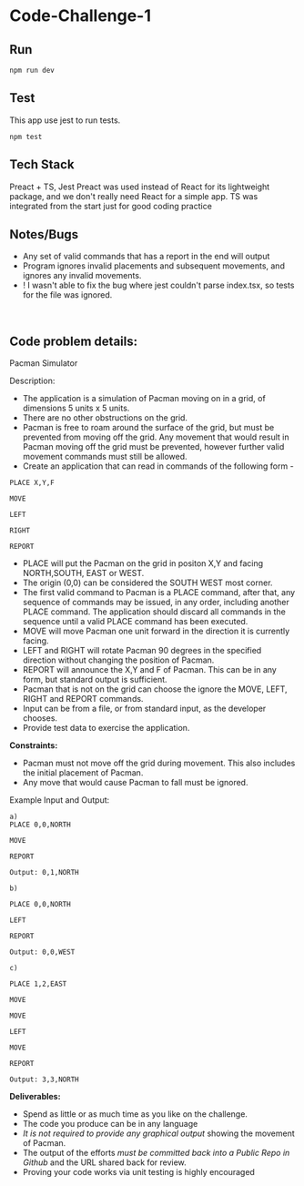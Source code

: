 # Code-Challenge-1

## Run

```
npm run dev
```

## Test

This app use jest to run tests.

```
npm test
```

## Tech Stack

Preact + TS, Jest
Preact was used instead of React for its lightweight package, and we don't really need React for a simple app.
TS was integrated from the start just for good coding practice

## Notes/Bugs

- Any set of valid commands that has a report in the end will output
- Program ignores invalid placements and subsequent movements, and ignores any invalid movements.
- ! I wasn't able to fix the bug where jest couldn't parse index.tsx, so tests for the file was ignored.

<br/>

## Code problem details:

Pacman Simulator

Description:

- The application is a simulation of Pacman moving on in a grid, of dimensions 5 units x 5 units.
- There are no other obstructions on the grid.
- Pacman is free to roam around the surface of the grid, but must be prevented from moving off the grid. Any movement that would result in Pacman moving off the grid must be prevented, however further valid movement commands must still be allowed.
- Create an application that can read in commands of the following form -

```
PLACE X,Y,F

MOVE

LEFT

RIGHT

REPORT
```

- PLACE will put the Pacman on the grid in positon X,Y and facing NORTH,SOUTH, EAST or WEST.
- The origin (0,0) can be considered the SOUTH WEST most corner.
- The first valid command to Pacman is a PLACE command, after that, any sequence of commands may be issued, in any order, including another PLACE command. The application should discard all commands in the sequence until a valid PLACE command has been executed.
- MOVE will move Pacman one unit forward in the direction it is currently facing.
- LEFT and RIGHT will rotate Pacman 90 degrees in the specified direction without changing the position of Pacman.
- REPORT will announce the X,Y and F of Pacman. This can be in any form, but standard output is sufficient.
- Pacman that is not on the grid can choose the ignore the MOVE, LEFT, RIGHT and REPORT commands.
- Input can be from a file, or from standard input, as the developer chooses.
- Provide test data to exercise the application.

**Constraints:**

- Pacman must not move off the grid during movement. This also includes the initial placement of Pacman.
- Any move that would cause Pacman to fall must be ignored.

Example Input and Output:

```
a)
PLACE 0,0,NORTH

MOVE

REPORT

Output: 0,1,NORTH
```

```
b)

PLACE 0,0,NORTH

LEFT

REPORT

Output: 0,0,WEST
```

```
c)

PLACE 1,2,EAST

MOVE

MOVE

LEFT

MOVE

REPORT

Output: 3,3,NORTH
```

**Deliverables:**

- Spend as little or as much time as you like on the challenge.
- The code you produce can be in any language
- _It is not required to provide any graphical output_ showing the movement of Pacman.
- The output of the efforts _must be committed back into a Public Repo in Github_ and the URL shared back for review.
- Proving your code works via unit testing is highly encouraged
